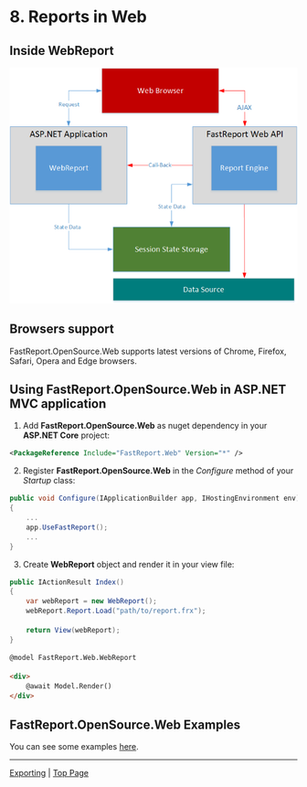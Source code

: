 # 8. Reports in Web

## Inside WebReport

![](images/WebReportAjaxScheme.png)

## Browsers support

FastReport.OpenSource.Web supports latest versions of Chrome, Firefox, Safari, Opera and Edge browsers.

## Using **FastReport.OpenSource.Web** in ASP.NET MVC application

1. Add **FastReport.OpenSource.Web** as nuget dependency in your **ASP.NET Core** project:

```xml
<PackageReference Include="FastReport.Web" Version="*" />
```

2. Register **FastReport.OpenSource.Web** in the *Configure* method of your *Startup* class:

```csharp
public void Configure(IApplicationBuilder app, IHostingEnvironment env)
{
    ...
    app.UseFastReport();
    ...
}
```

3. Create **WebReport** object and render it in your view file:

```csharp
public IActionResult Index()
{
    var webReport = new WebReport();
    webReport.Report.Load("path/to/report.frx");

    return View(webReport);
}
```

```html
@model FastReport.Web.WebReport

<div>
    @await Model.Render()
</div>
```

## FastReport.OpenSource.Web Examples

You can see some examples [here](https://github.com/FastReports/FastReport/tree/master/Demos/Core).

---

[Exporting](Exporting.md) | [Top Page](README.md)
